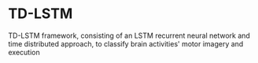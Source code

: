 # TD-LSTM
TD-LSTM framework, consisting of an LSTM recurrent neural network and time distributed approach, to classify brain activities' motor imagery and execution
